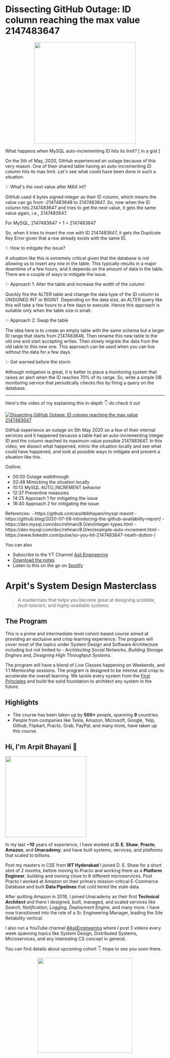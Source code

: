 Dissecting GitHub Outage: ID column reaching the max value 2147483647
===

<p align="center">
    <img src="https://media.giphy.com/media/UDU4oUJIHDJgQ/giphy.gif" width="320px" />
</p>


<p>What happens when MySQL auto-incrementing ID hits its limit? [ in a gist ]</p>
<p>On the 5th of May, 2020, GitHub experienced an outage because of this very reason. One of their shared table having an auto-incrementing ID column hits its max limit. Let's see what could have been done in such a situation.</p>
<p>✨ What's the next value after MAX int?</p>
<p>GitHub used 4 bytes signed integer as their ID column, which means the value can go from -2147483648 to 2147483647. So, now when the ID column hits 2147483647 and tries to get the next value, it gets the same value again, i.e., 2147483647.</p>
<p>For MySQL, 2147483647 + 1 = 2147483647</p>
<p>So, when it tries to insert the row with ID 2147483647, it gets the Duplicate Key Error given that a row already exists with the same ID.</p>
<p>✨ How to mitigate the issue?</p>
<p>A situation like this is extremely critical given that the database is not allowing us to insert any row in the table. This typically results in a major downtime of a few hours, and it depends on the amount of data in the table. There are a couple of ways to mitigate the issue.</p>
<p>✨ Approach 1: Alter the table and increase the width of the column</p>
<p>Quickly fire the ALTER table and change the data type of the ID column to UNSIGNED INT or BIGINT. Depending on the data size, an ALTER query like this will take a few hours to a few days to execute. Hence this approach is suitable only when the table size is small.</p>
<p>✨ Approach 2: Swap the table</p>
<p>The idea here is to create an empty table with the same schema but a larger ID range that starts from 2147483648. Then rename this new table to the old one and start accepting writes. Then slowly migrate the data from the old table to this new one. This approach can be used when you can live without the data for a few days.</p>
<p>✨ Get warned before the storm</p>
<p>Although mitigation is great, it is better to place a monitoring system that raises an alert when the ID reaches 70% of its range. So, write a simple DB monitoring service that periodically checks this by firing a query on the database.</p>
<hr />


<p>Here's the video of my explaining this in-depth 👇‍ do check it out</p>

[![Dissecting GitHub Outage: ID column reaching the max value 2147483647](https://i.ytimg.com/vi/ZFRAFTn0cQ0/mqdefault.jpg)](https://www.youtube.com/watch?v=ZFRAFTn0cQ0)

<p>GitHub experience an outage on 5th May 2020 on a few of their internal services and it happened because a table had an auto-incrementing integer ID and the column reached its maximum value possible 2147483647. In this video, we dissect what happened, mimic the situation locally and see what could have happened, and look at possible ways to mitigate and prevent a situation like this.</p>
<p>Outline:</p>
<ul>
<li>00:00 Outage walkthrough</li>
<li>02:48 Mimicking the situation locally</li>
<li>10:13 MySQL AUTO_INCREMENT behavior</li>
<li>12:37 Preventive measures</li>
<li>14:25 Approach 1 for mitigating the issue</li>
<li>18:40 Approach 2 for mitigating the issue</li>
</ul>
<p>References:
 - https://github.com/arpitbbhayani/mysql-maxint
 - https://github.blog/2020-07-08-introducing-the-github-availability-report/
 - https://dev.mysql.com/doc/refman/8.0/en/integer-types.html
 - https://dev.mysql.com/doc/refman/8.0/en/example-auto-increment.html
 - https://www.linkedin.com/pulse/so-you-hit-2147483647-heath-dutton-/</p>

You can also
 - Subscribe to the YT Channel [Asli Engineering](https://youtube.com/c/ArpitBhayani)
 - [Download the notes](https://drive.google.com/file/d/13rNEWXwIdNkNcP2gSQQvBF8czUBpF47y/view?usp=sharing)
 - Listen to this on the go on [Spotify](https://open.spotify.com/show/7qMoamm2iZQrsPVm6IQLoD)

# Arpit's System Design Masterclass

> A masterclass that helps you become great at designing _scalable_, _fault-tolerant_, and _highly available_ systems.

## The Program

This is a prime and intermediate-level cohort-based course aimed at providing an exclusive and crisp learning experience. The program will cover most of the topics under System Design and Software Architecture including but not limited to - _Architecting Social Networks_, _Building Storage Engines_ and, _Designing High Throughput Systems_.

The program will have a blend of Live Classes happening on Weekends, and 1:1 Mentorship sessions. The program is designed to be intense and crisp to accelerate the overall learning. We tackle every system from the [First Principles](https://en.wikipedia.org/wiki/First_principle) and build the solid foundation to architect any system in the future.


## Highlights

 - The course has been taken up by __500+__ people, spanning __9__ countries.
 - People from companies like Tesla, Amazon, Microsoft, Google, Yelp, Github, Flipkart, Practo, Grab, PayPal, and many more, have taken up this course.


## Hi, I'm Arpit Bhayani 👋

<img width="256px" src="https://arpitbhayani.me/static/img/arpit.jpg" />

In my last **~10** years of experience, I have worked at **D. E. Shaw**, **Practo**, **Amazon**, and **Unacademy**; and have built systems, services, and platforms that scaled to billions.

Post my masters in CSE from **IIIT Hyderabad** I joined D. E. Shaw for a short stint of 2 months, before moving to Practo and working there as a **Platform Engineer**, building and owning close to 8 different microservices. Post Practo I worked at Amazon on their primary mission-critical E-Commerce Database and built **Data Pipelines** that cold tiered the stale data.

After quitting Amazon in 2018, I joined Unacademy as their first **Technical Architect** and there I designed, built, managed, and scaled services like _Search_, _Notification_, _Logging_, _Deployment Engine_, and many more. I have now transitioned into the role of a Sr. Engineering Manager, leading the Site Reliability vertical.

I also run a YouTube channel [#AsliEngineering](https://www.youtube.com/c/ArpitBhayani) where I post 3 videos every week spanning topics like System Design, Distributed Systems, Microservices, and any interesting CS concept in general.

You can find details about upcoming cohort 👇‍ Hope to see you soon there.

<center>
<a target="_blank" href="https://arpitbhayani.me/masterclass">
<img src="https://user-images.githubusercontent.com/4745789/137859181-d4499cf4-ce65-4466-8b88-a078ece0f081.PNG" width="300px" />
</a>
</center>